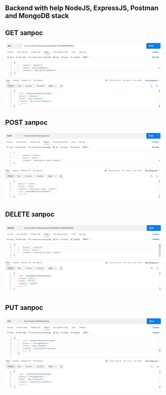 ## Backend with help NodeJS, ExpressJS, Postman and MongoDB stack 

## GET запрос
![](/requests/GET.jpg)


## POST запрос
![](/requests/POST.jpg)


## DELETE запрос
![](/requests/DELETE.jpg)


## PUT запрос
![](/requests/PUT.jpg)
